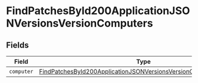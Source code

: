 # FindPatchesById200ApplicationJSONVersionsVersionComputers


## Fields

| Field                                                                                                                                                             | Type                                                                                                                                                              | Required                                                                                                                                                          | Description                                                                                                                                                       |
| ----------------------------------------------------------------------------------------------------------------------------------------------------------------- | ----------------------------------------------------------------------------------------------------------------------------------------------------------------- | ----------------------------------------------------------------------------------------------------------------------------------------------------------------- | ----------------------------------------------------------------------------------------------------------------------------------------------------------------- |
| `computer`                                                                                                                                                        | [FindPatchesById200ApplicationJSONVersionsVersionComputersComputer](../../models/operations/findpatchesbyid200applicationjsonversionsversioncomputerscomputer.md) | :heavy_minus_sign:                                                                                                                                                | N/A                                                                                                                                                               |